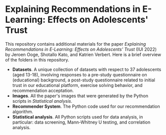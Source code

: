 # Explaining Recommendations in E-Learning: Effects on Adolescents' Trust

This repository contains additional materials for the paper *Explaining Recommendations in E-Learning: Effects on Adolescents' Trust* (IUI 2022) by Jeroen Ooge, Shotallo Kato, and Katrien Verbert. Here is a brief overview of the folders in this repository.

 - **Datasets**. A unique collection of datasets with respect to 37 adolescents (aged 13-18), involving responses to a pre-study questionnaire on (educational) background, a post-study questionnaire related to initial trust in our educational platform, exercise solving behavior, and recommendation acceptation.
 - **Images**. All the paper's images that were generated by the Python scripts in *Statistical analysis*.
 - **Recommender System**. The Python code used for our recommendation algorithm.
 - **Statistical analysis**. All Python scripts used for data analysis, in particular: data screening, Mann-Whitney U testing, and correlation analysis.
